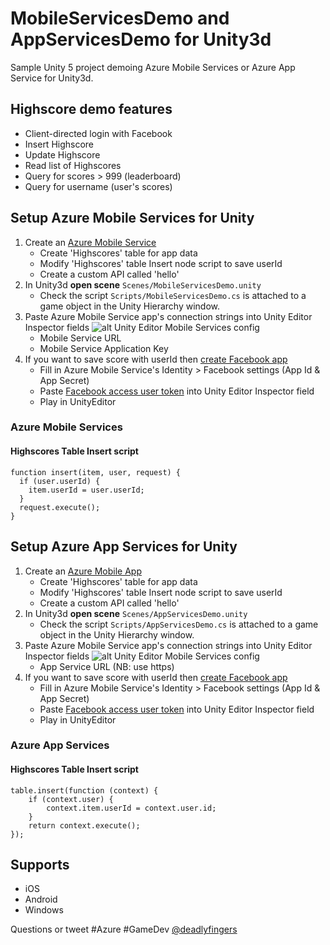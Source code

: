 # MobileServicesDemo and AppServicesDemo for Unity3d
Sample Unity 5 project demoing Azure Mobile Services or Azure App Service for Unity3d.

## Highscore demo features
* Client-directed login with Facebook
* Insert Highscore
* Update Highscore
* Read list of Highscores
* Query for scores > 999 (leaderboard)
* Query for username (user's scores)

## Setup Azure Mobile Services for Unity
1. Create an [Azure Mobile Service](https://manage.windowsazure.com/)
	* Create 'Highscores' table for app data
	* Modify 'Highscores' table Insert node script to save userId
	* Create a custom API called 'hello'
2. In Unity3d **open scene** `Scenes/MobileServicesDemo.unity`
	* Check the script `Scripts/MobileServicesDemo.cs` is attached to a game object in the Unity Hierarchy window.
3. Paste Azure Mobile Service app's connection strings into Unity Editor Inspector fields
	![alt Unity Editor Mobile Services config](https://cloud.githubusercontent.com/assets/1880480/14404803/c8287754-fe76-11e5-8b0c-7ba729a8c19d.png)
	* Mobile Service URL
	* Mobile Service Application Key
4. If you want to save score with userId then [create Facebook app](https://developers.facebook.com/apps/)
	* Fill in Azure Mobile Service's Identity > Facebook settings (App Id & App Secret)
	* Paste [Facebook access user token](https://developers.facebook.com/tools/accesstoken/) into Unity Editor Inspector field
	* Play in UnityEditor

### Azure Mobile Services
#### Highscores Table **Insert** script
```node
function insert(item, user, request) {
  if (user.userId) {
    item.userId = user.userId;
  }
  request.execute();
}
```

## Setup Azure App Services for Unity
1. Create an [Azure Mobile App](https://portal.azure.com/)
	* Create 'Highscores' table for app data
	* Modify 'Highscores' table Insert node script to save userId
	* Create a custom API called 'hello'
2. In Unity3d **open scene** `Scenes/AppServicesDemo.unity`
	* Check the script `Scripts/AppServicesDemo.cs` is attached to a game object in the Unity Hierarchy window.
3. Paste Azure Mobile Service app's connection strings into Unity Editor Inspector fields
	![alt Unity Editor Mobile Services config](https://cloud.githubusercontent.com/assets/1880480/14404802/c82512da-fe76-11e5-91ad-316fcd70fd5c.png)
	* App Service URL (NB: use https)
4. If you want to save score with userId then [create Facebook app](https://developers.facebook.com/apps/)
	* Fill in Azure Mobile Service's Identity > Facebook settings (App Id & App Secret)
	* Paste [Facebook access user token](https://developers.facebook.com/tools/accesstoken/) into Unity Editor Inspector field
	* Play in UnityEditor

### Azure App Services
#### Highscores Table **Insert** script
```node
table.insert(function (context) {
	if (context.user) {
		context.item.userId = context.user.id;
	}
	return context.execute();
});
```

## Supports
* iOS
* Android
* Windows

Questions or tweet #Azure #GameDev [@deadlyfingers](https://twitter.com/deadlyfingers)
